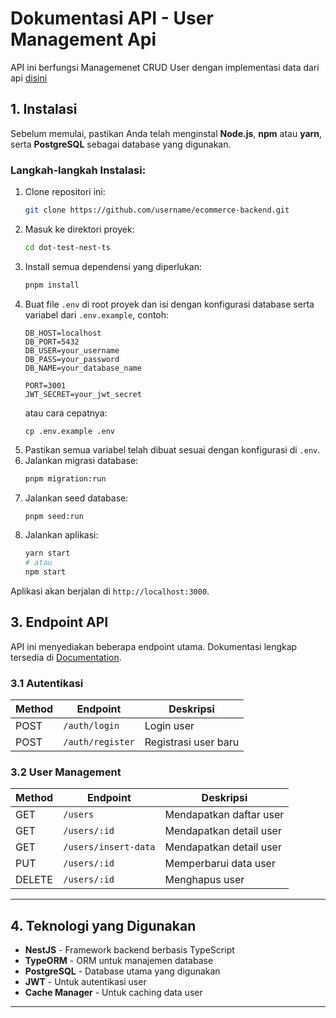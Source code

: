 # Dokumentasi API - User Management Api

API ini berfungsi Managemenet CRUD User dengan implementasi data dari api [disini](https://jsonplaceholder.typicode.com)

## 1. Instalasi

Sebelum memulai, pastikan Anda telah menginstal **Node.js**, **npm** atau **yarn**, serta **PostgreSQL** sebagai database yang digunakan.

### Langkah-langkah Instalasi:

1. Clone repositori ini:
   ```bash
   git clone https://github.com/username/ecommerce-backend.git
   ```
2. Masuk ke direktori proyek:
   ```bash
   cd dot-test-nest-ts
   ```
3. Install semua dependensi yang diperlukan:
   ```bash
   pnpm install
   ```
4. Buat file `.env` di root proyek dan isi dengan konfigurasi database serta variabel dari `.env.example`, contoh:
   ```plaintext
   DB_HOST=localhost
   DB_PORT=5432
   DB_USER=your_username
   DB_PASS=your_password
   DB_NAME=your_database_name
   
   PORT=3001
   JWT_SECRET=your_jwt_secret
   ```
   atau cara cepatnya: 
   ```plaintext
   cp .env.example .env
   ```
5. Pastikan semua variabel telah dibuat sesuai dengan konfigurasi di `.env`.
6. Jalankan migrasi database:
   ```bash
   pnpm migration:run
   ```
6. Jalankan seed database:
   ```bash
   pnpm seed:run
   ```
7. Jalankan aplikasi:
   ```bash
   yarn start
   # atau
   npm start
   ```

Aplikasi akan berjalan di `http://localhost:3000`.

## 3. Endpoint API

API ini menyediakan beberapa endpoint utama. Dokumentasi lengkap tersedia di [Documentation]([https://documenter.getpostman.com/view/29492816/2s9YsGhYfA](https://github.com/ranggakrisnaa/dot-test-nest-ts/blob/main/documentation-api.html)).

### 3.1 Autentikasi

| Method | Endpoint       | Deskripsi                  |
|--------|--------------|----------------------------|
| POST   | `/auth/login` | Login user                 |
| POST   | `/auth/register` | Registrasi user baru       |

### 3.2 User Management

| Method | Endpoint             | Deskripsi                    |
|--------|----------------------|------------------------------|
| GET    | `/users`             | Mendapatkan daftar user      |
| GET    | `/users/:id`         | Mendapatkan detail user      |
| GET    | `/users/insert-data` | Mendapatkan detail user      |
| PUT    | `/users/:id`         | Memperbarui data user       |
| DELETE | `/users/:id`         | Menghapus user              |

---

## 4. Teknologi yang Digunakan

- **NestJS** - Framework backend berbasis TypeScript
- **TypeORM** - ORM untuk manajemen database
- **PostgreSQL** - Database utama yang digunakan
- **JWT** - Untuk autentikasi user
- **Cache Manager** - Untuk caching data user

---
